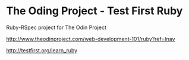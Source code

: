 # The Oding Project - Test First Ruby

Ruby-RSpec project for The Odin Project

http://www.theodinproject.com/web-development-101/ruby?ref=lnav

http://testfirst.org/learn_ruby
